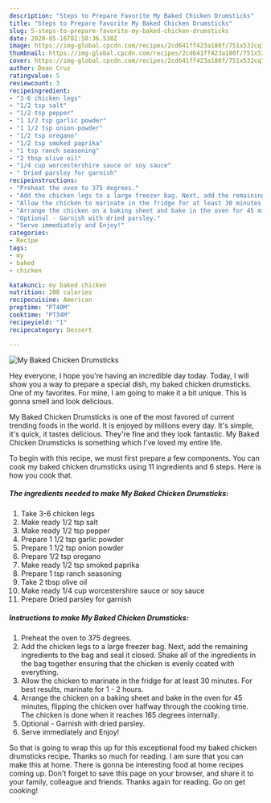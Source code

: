 ```yaml
---
description: "Steps to Prepare Favorite My Baked Chicken Drumsticks"
title: "Steps to Prepare Favorite My Baked Chicken Drumsticks"
slug: 5-steps-to-prepare-favorite-my-baked-chicken-drumsticks
date: 2020-05-16T02:58:36.538Z
image: https://img-global.cpcdn.com/recipes/2cd641ff423a180f/751x532cq70/my-baked-chicken-drumsticks-recipe-main-photo.jpg
thumbnail: https://img-global.cpcdn.com/recipes/2cd641ff423a180f/751x532cq70/my-baked-chicken-drumsticks-recipe-main-photo.jpg
cover: https://img-global.cpcdn.com/recipes/2cd641ff423a180f/751x532cq70/my-baked-chicken-drumsticks-recipe-main-photo.jpg
author: Dean Cruz
ratingvalue: 5
reviewcount: 3
recipeingredient:
- "3-6 chicken legs"
- "1/2 tsp salt"
- "1/2 tsp pepper"
- "1 1/2 tsp garlic powder"
- "1 1/2 tsp onion powder"
- "1/2 tsp oregano"
- "1/2 tsp smoked paprika"
- "1 tsp ranch seasoning"
- "2 tbsp olive oil"
- "1/4 cup worcestershire sauce or soy sauce"
- " Dried parsley for garnish"
recipeinstructions:
- "Preheat the oven to 375 degrees."
- "Add the chicken legs to a large freezer bag. Next, add the remaining ingredients to the bag and seal it closed. Shake all of the ingredients in the bag together ensuring that the chicken is evenly coated with everything."
- "Allow the chicken to marinate in the fridge for at least 30 minutes. For best results, marinate for 1 - 2 hours."
- "Arrange the chicken on a baking sheet and bake in the oven for 45 minutes, flipping the chicken over halfway through the cooking time. The chicken is done when it reaches 165 degrees internally."
- "Optional - Garnish with dried parsley."
- "Serve immediately and Enjoy!"
categories:
- Recipe
tags:
- my
- baked
- chicken

katakunci: my baked chicken 
nutrition: 208 calories
recipecuisine: American
preptime: "PT40M"
cooktime: "PT34M"
recipeyield: "1"
recipecategory: Dessert

---
```



![My Baked Chicken Drumsticks](https://img-global.cpcdn.com/recipes/2cd641ff423a180f/751x532cq70/my-baked-chicken-drumsticks-recipe-main-photo.jpg)

Hey everyone, I hope you're having an incredible day today. Today, I will show you a way to prepare a special dish, my baked chicken drumsticks. One of my favorites. For mine, I am going to make it a bit unique. This is gonna smell and look delicious.

My Baked Chicken Drumsticks is one of the most favored of current trending foods in the world. It is enjoyed by millions every day. It's simple, it's quick, it tastes delicious. They're fine and they look fantastic. My Baked Chicken Drumsticks is something which I've loved my entire life.




To begin with this recipe, we must first prepare a few components. You can cook my baked chicken drumsticks using 11 ingredients and 6 steps. Here is how you cook that.

##### The ingredients needed to make My Baked Chicken Drumsticks:

1. Take 3-6 chicken legs
1. Make ready 1/2 tsp salt
1. Make ready 1/2 tsp pepper
1. Prepare 1 1/2 tsp garlic powder
1. Prepare 1 1/2 tsp onion powder
1. Prepare 1/2 tsp oregano
1. Make ready 1/2 tsp smoked paprika
1. Prepare 1 tsp ranch seasoning
1. Take 2 tbsp olive oil
1. Make ready 1/4 cup worcestershire sauce or soy sauce
1. Prepare  Dried parsley for garnish




##### Instructions to make My Baked Chicken Drumsticks:

1. Preheat the oven to 375 degrees.
1. Add the chicken legs to a large freezer bag. Next, add the remaining ingredients to the bag and seal it closed. Shake all of the ingredients in the bag together ensuring that the chicken is evenly coated with everything.
1. Allow the chicken to marinate in the fridge for at least 30 minutes. For best results, marinate for 1 - 2 hours.
1. Arrange the chicken on a baking sheet and bake in the oven for 45 minutes, flipping the chicken over halfway through the cooking time. The chicken is done when it reaches 165 degrees internally.
1. Optional - Garnish with dried parsley.
1. Serve immediately and Enjoy!




So that is going to wrap this up for this exceptional food my baked chicken drumsticks recipe. Thanks so much for reading. I am sure that you can make this at home. There is gonna be interesting food at home recipes coming up. Don't forget to save this page on your browser, and share it to your family, colleague and friends. Thanks again for reading. Go on get cooking!
